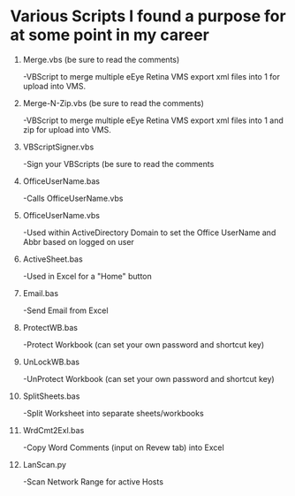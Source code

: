 Various Scripts I found a purpose for at some point in my career
================================================================

01. Merge.vbs (be sure to read the comments)

    -VBScript to merge multiple eEye Retina VMS export xml files into 1 for upload into VMS.

02. Merge-N-Zip.vbs (be sure to read the comments)

    -VBScript to merge multiple eEye Retina VMS export xml files into 1 and zip for upload into VMS.

03. VBScriptSigner.vbs

    -Sign your VBScripts (be sure to read the comments
   
04. OfficeUserName.bas
  
    -Calls OfficeUserName.vbs
   
05. OfficeUserName.vbs

    -Used within ActiveDirectory Domain to set the Office UserName and Abbr based on logged on user
   
06. ActiveSheet.bas

    -Used in Excel for a "Home" button
   
07. Email.bas

    -Send Email from Excel
   
08. ProtectWB.bas

    -Protect Workbook (can set your own password and shortcut key)
   
09. UnLockWB.bas

    -UnProtect Workbook (can set your own password and shortcut key)
   
10. SplitSheets.bas

    -Split Worksheet into separate sheets/workbooks
	
11. WrdCmt2Exl.bas

    -Copy Word Comments (input on Revew tab) into Excel

12. LanScan.py

    -Scan Network Range for active Hosts
	
